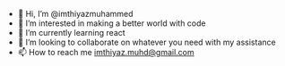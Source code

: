 - 👋 Hi, I’m @imthiyazmuhammed
- 👀 I’m interested in making a better world with code
- 🌱 I’m currently learning react
- 💞️ I’m looking to collaborate on whatever you need with my assistance
- 📫 How to reach me imthiyaz.muhd@gmail.com

<!---
imthiyazmuhammed/imthiyazmuhammed is a ✨ special ✨ repository because its `README.md` (this file) appears on your GitHub profile.
You can click the Preview link to take a look at your changes.
--->
